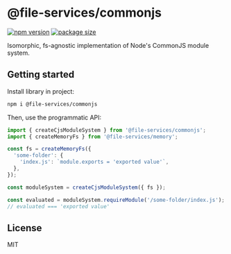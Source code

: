 # @file-services/commonjs

[![npm version](https://img.shields.io/npm/v/@file-services/commonjs.svg)](https://www.npmjs.com/package/@file-services/commonjs)
[![package size](https://img.shields.io/bundlephobia/minzip/@file-services/commonjs)](https://bundlephobia.com/result?p=@file-services/commonjs)

Isomorphic, fs-agnostic implementation of Node's CommonJS module system.

## Getting started

Install library in project:

```sh
npm i @file-services/commonjs
```

Then, use the programmatic API:

```ts
import { createCjsModuleSystem } from '@file-services/commonjs';
import { createMemoryFs } from '@file-services/memory';

const fs = createMemoryFs({
  'some-folder': {
    'index.js': `module.exports = 'exported value'`,
  },
});

const moduleSystem = createCjsModuleSystem({ fs });

const evaluated = moduleSystem.requireModule('/some-folder/index.js');
// evaluated === 'exported value'
```

## License

MIT
